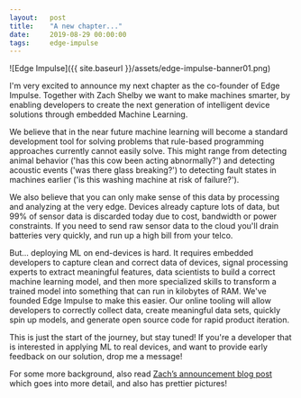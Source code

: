 ```yaml
---
layout:   post
title:    "A new chapter..."
date:     2019-08-29 00:00:00
tags:     edge-impulse
---
```


![Edge Impulse]({{ site.baseurl }}/assets/edge-impulse-banner01.png)

I'm very excited to announce my next chapter as the co-founder of Edge Impulse. Together with Zach Shelby we want to make machines smarter, by enabling developers to create the next generation of intelligent device solutions through embedded Machine Learning.

<!--more-->

We believe that in the near future machine learning will become a standard development tool for solving problems that rule-based programming approaches currently cannot easily solve. This might range from detecting animal behavior ('has this cow been acting abnormally?') and detecting acoustic events ('was there glass breaking?') to detecting fault states in machines earlier ('is this washing machine at risk of failure?').

We also believe that you can only make sense of this data by processing and analyzing at the very edge. Devices already capture lots of data, but 99% of sensor data is discarded today due to cost, bandwidth or power constraints. If you need to send raw sensor data to the cloud you'll drain batteries very quickly, and run up a high bill from your telco.

But... deploying ML on end-devices is hard. It requires embedded developers to capture clean and correct data of devices, signal processing experts to extract meaningful features, data scientists to build a correct machine learning model, and then more specialized skills to transform a trained model into something that can run in kilobytes of RAM. We've founded Edge Impulse to make this easier. Our online tooling will allow developers to correctly collect data, create meaningful data sets, quickly spin up models, and generate open source code for rapid product iteration.

This is just the start of the journey, but stay tuned! If you're a developer that is interested in applying ML to real devices, and want to provide early feedback on our solution, drop me a message!

For some more background, also read [Zach’s announcement blog post](https://medium.com/@zach_shelby/embedded-ml-for-all-developers-1f000ccdaddd) which goes into more detail, and also has prettier pictures!
